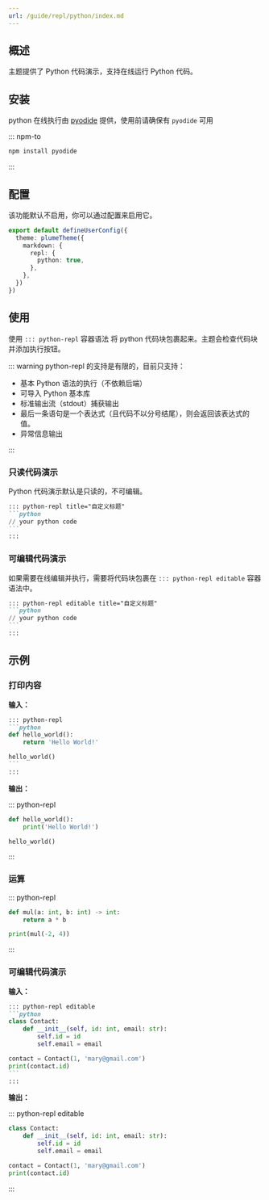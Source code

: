 ```yaml
---
url: /guide/repl/python/index.md
---
```

## 概述

主题提供了 Python 代码演示，支持在线运行 Python 代码。

## 安装

python 在线执行由 [pyodide](https://pyodide.org/en/latest/) 提供，使用前请确保有 `pyodide` 可用

::: npm-to

```sh
npm install pyodide
```

:::

## 配置

该功能默认不启用，你可以通过配置来启用它。

```ts title=".vuepress/config.ts"
export default defineUserConfig({
  theme: plumeTheme({
    markdown: {
      repl: {
        python: true,
      },
    },
  })
})
```

## 使用

使用 `::: python-repl` 容器语法 将 python 代码块包裹起来。主题会检查代码块并添加执行按钮。

::: warning python-repl 的支持是有限的，目前只支持：

* 基本 Python 语法的执行（不依赖后端）
* 可导入 Python 基本库
* 标准输出流（stdout）捕获输出
* 最后一条语句是一个表达式（且代码不以分号结尾），则会返回该表达式的值。
* 异常信息输出

:::

### 只读代码演示

Python 代码演示默认是只读的，不可编辑。

````md
::: python-repl title="自定义标题"
```python
// your python code
```
:::
````

### 可编辑代码演示

如果需要在线编辑并执行，需要将代码块包裹在 `::: python-repl editable` 容器语法中。

````md
::: python-repl editable title="自定义标题"
```python
// your python code
```
:::
````

## 示例

### 打印内容

**输入：**

````md
::: python-repl
```python
def hello_world():
    return 'Hello World!'

hello_world()
```
:::
````

**输出：**

::: python-repl

```python
def hello_world():
    print('Hello World!')

hello_world()
```

:::

### 运算

::: python-repl

```python
def mul(a: int, b: int) -> int:
    return a * b

print(mul(-2, 4))
```

:::

### 可编辑代码演示

**输入：**

````md
::: python-repl editable
```python
class Contact:
    def __init__(self, id: int, email: str):
        self.id = id
        self.email = email

contact = Contact(1, 'mary@gmail.com')
print(contact.id)
```
:::
````

**输出：**

::: python-repl editable

```python
class Contact:
    def __init__(self, id: int, email: str):
        self.id = id
        self.email = email

contact = Contact(1, 'mary@gmail.com')
print(contact.id)
```

:::
